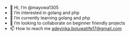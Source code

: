 - 👋 Hi, I’m @mayowa1305
- 👀 I’m interested in golang and php
- 🌱 I’m currently learning golang and php
- 💞️ I’m looking to collaborate on beginner friendly projects
- 📫 How to reach me adeyinka.boluwatife17@gmail.com

<!---
mayowa1305/mayowa1305 is a ✨ special ✨ repository because its `README.md` (this file) appears on your GitHub profile.
You can click the Preview link to take a look at your changes.
--->
